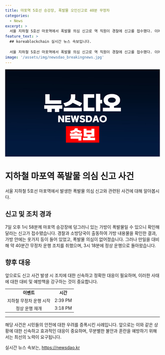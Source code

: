 ```yaml
---
title: 마포역 5호선 승강장, 폭발물 오인신고로 40분 무정차
categories:
  - News
excerpt: >
  서울 지하철 5호선 마포역에서 폭발물 의심 신고로 역 직원이 경찰에 신고를 접수했다. 이에 양방향 열차가 약 40분간 무정차 운행하며 대비 조치를 취했다. 출동한 경찰과 소방당국은 여행용 가방을 확인한 결과 폭발물이 아니라 옷가지 등이 들어 있었다. 공사는 만일의 사태에 대비해 마포역을 무정차 통과하도록 조치했으며, 폭발 의심물에 이상이 없어 양방향 운행이 정상화된 것으로 확인됐다. (150자)
feature_text: >
  ## koreablockchain 실시간 뉴스 속보입니다.

  서울 지하철 5호선 마포역에서 폭발물 의심 신고로 역 직원이 경찰에 신고를 접수했다. 이에 양방향 열차가 약 40분간 무정차 운행하며 대비 조치를 취했다. 출동한 경찰과 소방당국은 여행용 가방을 확인한 결과 폭발물이 아니라 옷가지 등이 들어 있었다. 공사는 만일의 사태에 대비해 마포역을 무정차 통과하도록 조치했으며, 폭발 의심물에 이상이 없어 양방향 운행이 정상화된 것으로 확인됐다. (150자)
image: '/assets/img/newsdao_breakingnews.jpg'
---
```


<p><img src="/assets/img/newsdao_breakingnews.jpg" alt="koreablockchain 속보" /></p>

<h1>지하철 마포역 폭발물 의심 신고 사건</h1>

<p data-ke-size="size16">서울 지하철 5호선 마포역에서 발생한 폭발물 의심 신고와 관련된 사건에 대해 알아봅시다.</p>

<h2 data-ke-size="size26">신고 및 조치 경과</h2>

<p data-ke-size="size16">7일 오후 1시 58분께 마포역 승강장에 덩그러니 있는 가방이 폭발물일 수 있으니 확인해 달라는 신고가 접수됐습니다. 경찰과 소방당국이 출동하여 가방 내용물을 확인한 결과, 가방 안에는 옷가지 등이 들어 있었고, 폭발물 의심이 없어졌습니다. 그러나 만일을 대비해 약 40분간 무정차 운행 조치를 취했으며, 3시 18분에 정상 운행으로 돌아왔습니다.</p>

<h2 data-ke-size="size26">향후 대응</h2>

<p data-ke-size="size16">앞으로도 신고 사건 발생 시 조치에 대한 신속하고 정확한 대응이 필요하며, 이러한 사태에 대한 대비 및 예방책을 강구하는 것이 중요합니다.</p>

<table>
    <tr>
        <td style="text-align: center; height: 17px;"><b>이벤트</b></td>
        <td style="text-align: center; height: 17px;"><b>시간</b></td>
    </tr>
    <tr>
        <td style="text-align: center; height: 17px;">지하철 무정차 운행 시작</td>
        <td style="text-align: center; height: 17px;">2:39 PM</td>
    </tr>
    <tr>
        <td style="text-align: center; height: 17px;">정상 운행 재개</td>
        <td style="text-align: center; height: 17px;">3:18 PM</td>
    </tr>
</table>

<hr>

<p data-ke-size="size16">해당 사건은 시민들의 안전에 대한 우려를 증폭시킨 사례입니다. 앞으로는 이와 같은 상황에 대한 신속하고 효과적인 대응이 중요하며, 무분별한 불안과 혼란을 예방하기 위해서는 최선의 노력이 요구됩니다.</p>
실시간 뉴스 속보는, <a href="https://newsdao.kr" rel="dofollow">https://newsdao.kr</a>


